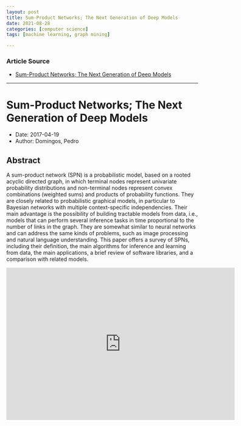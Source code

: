 ```yaml
---
layout: post
title: Sum-Product Networks; The Next Generation of Deep Models
date: 2021-08-28
categories: [computer science]
tags: [machine learning, graph mining]

---
```


### Article Source

* [Sum-Product Networks; The Next Generation of Deep Models](https://www.youtube.com/watch?v=QegQUBz99o4)


---


# Sum-Product Networks; The Next Generation of Deep Models

* Date: 2017-04-19
* Author: Domingos, Pedro


## Abstract

A sum-product network (SPN) is a probabilistic model, based on a rooted acyclic directed graph, in which terminal nodes represent univariate probability distributions and non-terminal nodes represent convex combinations (weighted sums) and products of probability functions. They are closely related to probabilistic graphical models, in particular to Bayesian networks with multiple context-specific independencies. Their main advantage is the possibility of building tractable models from data, i.e., models that can perform several inference tasks in time proportional to the number of links in the graph. They are somewhat similar to neural networks and can address the same kinds of problems, such as image processing and natural language understanding. This paper offers a survey of SPNs, including their definition, the main algorithms for inference and learning from data, the main applications, a brief review of software libraries, and a comparison with related models.

<iframe width="600" height="400" src="https://www.youtube.com/embed/QegQUBz99o4" title="YouTube video player" frameborder="0" allow="accelerometer; autoplay; clipboard-write; encrypted-media; gyroscope; picture-in-picture" allowfullscreen></iframe>
